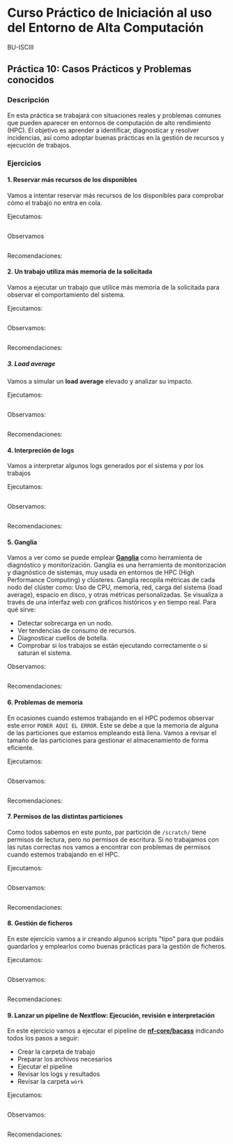 # Curso Práctico de Iniciación al uso del Entorno de Alta Computación

BU-ISCIII

## Práctica 10: Casos Prácticos y Problemas conocidos

### Descripción

En esta práctica se trabajará con situaciones reales y problemas comunes que pueden aparecer en entornos de computación de alto rendimiento (HPC). El objetivo es aprender a identificar, diagnosticar y resolver incidencias, así como adoptar buenas prácticas en la gestión de recursos y ejecución de trabajos.

### Ejercicios

#### 1. Reservar más recursos de los disponibles

Vamos a intentar reservar más recursos de los disponibles para comprobar cómo el trabajo no entra en cola.

Ejecutamos:

```bash

```

Observamos

```bash

```

Recomendaciones:


#### 2. Un trabajo utiliza más memoria de la solicitada

Vamos a ejecutar un trabajo que utilice más memoria de la solicitada para observar el comportamiento del sistema.

Ejecutamos:

```bash

```

Observamos:

```bash

```

Recomendaciones:

##### 3. Load average

Vamos a simular un **load average** elevado y analizar su impacto.

Ejecutamos:

```bash

```

Observamos:

```

```

Recomendaciones:

#### 4. Interpreción de logs

Vamos a interpretar algunos logs generados por el sistema y por los trabajos

Ejecutamos:

```bash

```

Observamos:

```

```

Recomendaciones:

#### 5. Ganglia

Vamos a ver como se puede emplear [**Ganglia**](http://ganglia.isciii.es/) como herramienta de diagnóstico y monitorización. Ganglia es una herramienta de monitorización y diagnóstico de sistemas, muy usada en entornos de HPC (High Performance Computing) y clústeres. Ganglia recopila métricas de cada nodo del clúster como: Uso de CPU, memoria, red, carga del sistema (load average), espacio en disco, y otras métricas personalizadas. Se visualiza a través de una interfaz web con gráficos históricos y en tiempo real. Para qué sirve:

- Detectar sobrecarga en un nodo.
- Ver tendencias de consumo de recursos.
- Diagnosticar cuellos de botella.
- Comprobar si los trabajos se están ejecutando correctamente o si saturan el sistema.

Observamos:

```

```

Recomendaciones:

#### 6. Problemas de memoria

En ocasiones cuando estemos trabajando en el HPC podemos observar este error `PONER AQUI EL ERROR`. Este se debe a que la memoria de alguna de las particiones que estamos empleando está llena. Vamos a revisar el tamaño de las particiones para gestionar el almacenamiento de forma eficiente.

Ejecutamos:

```bash

```

Observamos:

```

```

Recomendaciones:

#### 7. Permisos de las distintas particiones

Como todos sabemos en este punto, par partición de `/scratch/` tiene permisos de lectura, pero no permisos de escritura. Si no trabajamos con las rutas correctas nos vamos a encontrar con problemas de permisos cuando estemos trabajando en el HPC.

Ejecutamos:

```bash

```

Observamos:

```

```

Recomendaciones:

#### 8. Gestión de ficheros

En este ejercicio vamos a ir creando algunos scripts "tipo" para que podáis guardarlos y emplearlos como buenas prácticas para la gestión de ficheros.

Ejecutamos:

```bash

```

Observamos:

```

```

Recomendaciones:

#### 9. Lanzar un pipeline de Nextflow: Ejecución, revisión e interpretación

En este ejercicio vamos a ejecutar el pipeline de [**nf-core/bacass**]() indicando todos los pasos a seguir:

- Crear la carpeta de trabajo
- Preparar los archivos necesarios
- Ejecutar el pipeline
- Revisar los logs y resultados
- Revisar la carpeta `work`

Ejecutamos:

```bash

```

Observamos:

```

```

Recomendaciones: